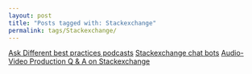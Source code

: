 ```yaml
---
layout: post
title: "Posts tagged with: Stackexchange"
permalink: tags/Stackexchange/
---
```

[Ask Different best practices podcasts](/2012/01/ask-different-best-practices-podcasts)
[Stackexchange chat bots](/2012/01/stackexchange-chat-bots)
[Audio-Video Production Q & A on Stackexchange](/2011/09/audio-video-production-q-on)
